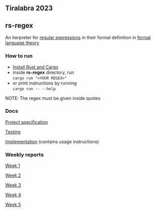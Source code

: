 ## Tiralabra 2023
## rs-regex

An iterpreter for 
[regular expressions](https://en.wikipedia.org/wiki/Regular_expression) 
in their formal definition in 
[formal language theory](https://en.wikipedia.org/wiki/Formal_language)


### How to run

- [Install Rust and Cargo](https://www.rust-lang.org/tools/install)
- inside **rs-regex** directory, run  
```cargo run "<YOUR REGEX>"```  
- or print instructions by running  
```cargo run -- --help```

NOTE: The regex must be given inside quotes

### Docs

[Project specification](https://github.com/thiom/tiralab/blob/main/docs/specification_doc.md)

[Testing](https://github.com/thiom/tiralab/blob/main/docs/testing_doc.md)

[Implementation](https://github.com/thiom/tiralab/blob/main/docs/implementation_doc.pdf) 
(contains usage instructions)


### Weekly reports

[Week 1](https://github.com/thiom/tiralab/blob/main/docs/weekly_report_1.md)

[Week 2](https://github.com/thiom/tiralab/blob/main/docs/weekly_report_2.md)

[Week 3](https://github.com/thiom/tiralab/blob/main/docs/weekly_report_3.md)

[Week 4](https://github.com/thiom/tiralab/blob/main/docs/weekly_report_4.md)

[Week 5](https://github.com/thiom/tiralab/blob/main/docs/weekly_report_5.md)
